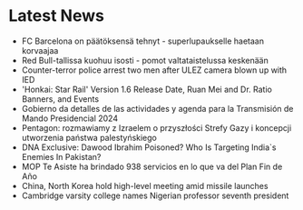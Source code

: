 # Latest News
-  FC Barcelona on päätöksensä tehnyt - superlupaukselle haetaan korvaajaa
-  Red Bull-tallissa kuohuu isosti - pomot valtataistelussa keskenään
-  Counter-terror police arrest two men after ULEZ camera blown up with IED
-  'Honkai: Star Rail' Version 1.6 Release Date, Ruan Mei and Dr. Ratio Banners, and Events
-  Gobierno da detalles de las actividades y agenda para la Transmisión de Mando Presidencial 2024
-  Pentagon: rozmawiamy z Izraelem o przyszłości Strefy Gazy i koncepcji utworzenia państwa palestyńskiego
-  DNA Exclusive: Dawood Ibrahim Poisoned? Who Is Targeting India`s Enemies In Pakistan?
-  MOP Te Asiste ha brindado 938 servicios en lo que va del Plan Fin de Año
-  China, North Korea hold high-level meeting amid missile launches
-  Cambridge varsity college names Nigerian professor seventh president
